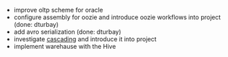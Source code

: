 * improve oltp scheme for oracle
* configure assembly for oozie and introduce oozie workflows into project (done: dturbay)
* add avro serialization (done: dturbay)
* investigate [cascading](http://www.cascading.org/about/) and introduce it into project
* implement warehause with the Hive
